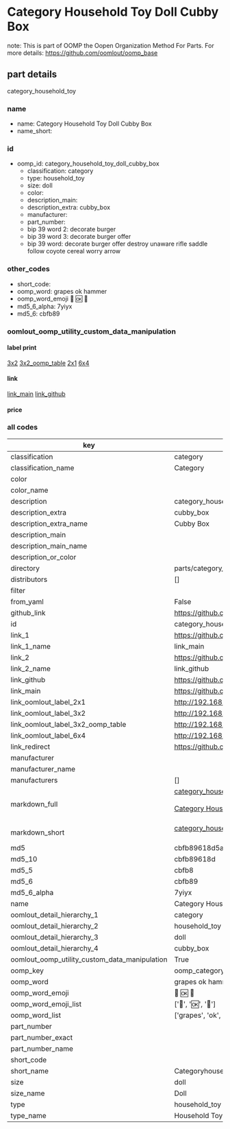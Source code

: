 # Category Household Toy Doll Cubby Box  

note: This is part of OOMP the Oopen Organization Method For Parts. For more details: https://github.com/oomlout/oomp_base

##  part details
  



category_household_toy



### name
* name: Category Household Toy Doll Cubby Box
* name_short: 
### id
* oomp_id: category_household_toy_doll_cubby_box
  * classification: category
  * type: household_toy
  * size: doll
  * color: 
  * description_main: 
  * description_extra: cubby_box
  * manufacturer: 
  * part_number: 
  * bip 39 word 2: decorate burger
  * bip 39 word 3: decorate burger offer
  * bip 39 word: decorate burger offer destroy unaware rifle saddle follow coyote cereal worry arrow

### other_codes
* short_code: 
* oomp_word: grapes ok hammer
* oomp_word_emoji :grapes: :ok: :hammer:
* md5_6_alpha: 7yiyx
* md5_6: cbfb89






### oomlout_oomp_utility_custom_data_manipulation
#### label print
[3x2](http://192.168.1.245:1112/?label=oomp%207yiyx)
[3x2_oomp_table](http://192.168.1.108:1112/?label=oomp%207yiyx)
[2x1](http://192.168.1.242:1112/?label=oomp%207yiyx)
[6x4](http://192.168.1.55:1112/?label=oomp%207yiyx)    

#### link

[link_main](https://github.com/oomlout/oomlout_oomp_version_1_messy/tree/main/parts/category_household_toy_doll_cubby_box) [link_github](https://github.com/oomlout/oomlout_oomp_version_1_messy/tree/main/parts/category_household_toy_doll_cubby_box)                             

#### price







### all codes 
| key | value |  
| --- | --- |  
| classification | category |  
| classification_name | Category |  
| color |  |  
| color_name |  |  
| description | category_household_toy |  
| description_extra | cubby_box |  
| description_extra_name | Cubby Box |  
| description_main |  |  
| description_main_name |  |  
| description_or_color |   |  
| directory | parts/category_household_toy_doll_cubby_box |  
| distributors | [] |  
| filter |  |  
| from_yaml | False |  
| github_link | https://github.com/oomlout/oomlout_oomp_part_src/tree/main/parts/category_household_toy_doll_cubby_box |  
| id | category_household_toy_doll_cubby_box |  
| link_1 | https://github.com/oomlout/oomlout_oomp_version_1_messy/tree/main/parts/category_household_toy_doll_cubby_box |  
| link_1_name | link_main |  
| link_2 | https://github.com/oomlout/oomlout_oomp_version_1_messy/tree/main/parts/category_household_toy_doll_cubby_box |  
| link_2_name | link_github |  
| link_github | https://github.com/oomlout/oomlout_oomp_version_1_messy/tree/main/parts/category_household_toy_doll_cubby_box |  
| link_main | https://github.com/oomlout/oomlout_oomp_version_1_messy/tree/main/parts/category_household_toy_doll_cubby_box |  
| link_oomlout_label_2x1 | http://192.168.1.242:1112/?label=oomp%207yiyx |  
| link_oomlout_label_3x2 | http://192.168.1.245:1112/?label=oomp%207yiyx |  
| link_oomlout_label_3x2_oomp_table | http://192.168.1.108:1112/?label=oomp%207yiyx |  
| link_oomlout_label_6x4 | http://192.168.1.55:1112/?label=oomp%207yiyx |  
| link_redirect | https://github.com/oomlout/oomlout_oomp_version_1_messy/tree/main/parts/category_household_toy_doll_cubby_box |  
| manufacturer |  |  
| manufacturer_name |  |  
| manufacturers | [] |  
| markdown_full | [category_household_toy_doll_cubby_box](none)<br>[](none)<br>[Category Household Toy Doll Cubby Box](none)<br><br> |  
| markdown_short | [category_household_toy_doll_cubby_box](none)<br><br> |  
| md5 | cbfb89618d5ab7bae6f633c332c7a9c8 |  
| md5_10 | cbfb89618d |  
| md5_5 | cbfb8 |  
| md5_6 | cbfb89 |  
| md5_6_alpha | 7yiyx |  
| name | Category Household Toy Doll Cubby Box |  
| oomlout_detail_hierarchy_1 | category |  
| oomlout_detail_hierarchy_2 | household_toy |  
| oomlout_detail_hierarchy_3 | doll |  
| oomlout_detail_hierarchy_4 | cubby_box |  
| oomlout_oomp_utility_custom_data_manipulation | True |  
| oomp_key | oomp_category_household_toy_doll_cubby_box |  
| oomp_word | grapes ok hammer |  
| oomp_word_emoji | :grapes: :ok: :hammer: |  
| oomp_word_emoji_list | [':grapes:', ':ok:', ':hammer:'] |  
| oomp_word_list | ['grapes', 'ok', 'hammer'] |  
| part_number |  |  
| part_number_exact |  |  
| part_number_name |  |  
| short_code |  |  
| short_name | Categoryhouseholdtoy |  
| size | doll |  
| size_name | Doll |  
| type | household_toy |  
| type_name | Household Toy |  
